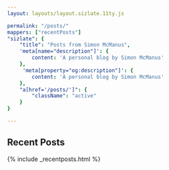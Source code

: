 ```yaml
---
layout: layouts/layout.sizlate.11ty.js

permalink: "/posts/"
mappers: ["recentPosts"]
"sizlate": {
    "title": "Posts from Simon McManus",
    'meta[name="description"]': {
        content: 'A personal blog by Simon McManus'
    },
     'meta[property="og:description"]': {
        content: 'A personal blog by Simon McManus'
    },
    "a[href='/posts/']": {
        "className": "active"
    }
}

---
```

<div class="contained">
    <h2>Recent Posts</h2>
    {% include _recentposts.html %}
</div>
